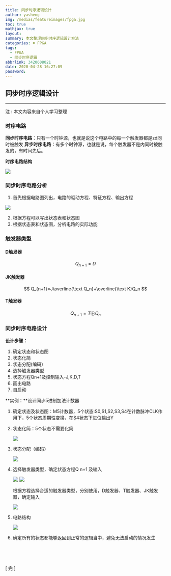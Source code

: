 ```yaml
---
title: 同步时序逻辑设计
author: yasheng
img: /medias/featureimages/fpga.jpg
toc: true
mathjax: true
layout: 
summary: 本文整理同步时序逻辑设计方法
categories: ☸ FPGA
tags:
  - FPGA
  - 同步时序逻辑
abbrlink: 3420608021
date: 2020-04-28 16:27:09
password:
---
```


## 同步时序逻辑设计

---


注 : 本文内容来自个人学习整理

### 时序电路

**同步时序电路**：只有一个时钟源，也就是说这个电路中的每一个触发器都是zd同时被触发
**异步时序电路**：有多个时钟源，也就是说，每个触发器不是内同时被触发的，有时间先后。

**时序电路结构**

<img src="/images/post_images/fpga_syn_sequ_logic/syn_sequ_01.png">

### 同步时序电路分析

1. 首先根据电路图列出，电路的驱动方程、特征方程、输出方程

<img src="/images/post_images/fpga_syn_sequ_logic/syn_sequ_02.png">

2. 根据方程可以写出状态表和状态图
3. 根据状态表和状态图，分析电路的实际功能

### 触发器类型

#### D触发器

$$
Q_{n+1}=D
$$

#### JK触发器

$$
Q_{n+1}=J\overline{\text Q_n}+\overline{\text K}Q_n
$$

#### T触发器

$$
Q_{n+1}=T㊉Q_n
$$



### 同步时序电路设计

**设计步骤：**

1. 确定状态和状态图
2. 状态化简
3. 状态分配(编码）
4. 选择触发器类型
5. 状态方程Qn+1及控制输入-J,K,D,T
6. 画出电路
7. 自启动

**实例：**设计同步5进制加法计数器

1. 确定状态及状态图：M5计数器，5个状态:S0,S1,S2,S3,S4在计数脉冲CLK作用下，5个状态周期性变换，在S4状态下进位输出Y

2. 状态化简：5个状态不需要化简

   <img src="/images/post_images/fpga_syn_sequ_logic/syn_sequ_03.png">

3. 状态分配（编码）

   <img src="/images/post_images/fpga_syn_sequ_logic/syn_sequ_04.png">

4. 选择触发器类型，确定状态方程Q n+1 及输入

   <img src="/images/post_images/fpga_syn_sequ_logic/syn_sequ_05.png">

   <img src="/images/post_images/fpga_syn_sequ_logic/syn_sequ_06.png">

   根据方程选择合适的触发器类型，分别使用，D触发器、T触发器、JK触发器，确定输入

   <img src="/images/post_images/fpga_syn_sequ_logic/syn_sequ_07.png">

5. 电路结构

   <img src="/images/post_images/fpga_syn_sequ_logic/syn_sequ_08.png">

6. 确定所有的状态都能够返回到正常的逻辑当中，避免无法启动的情况发生

​             

​            

[  完  ]